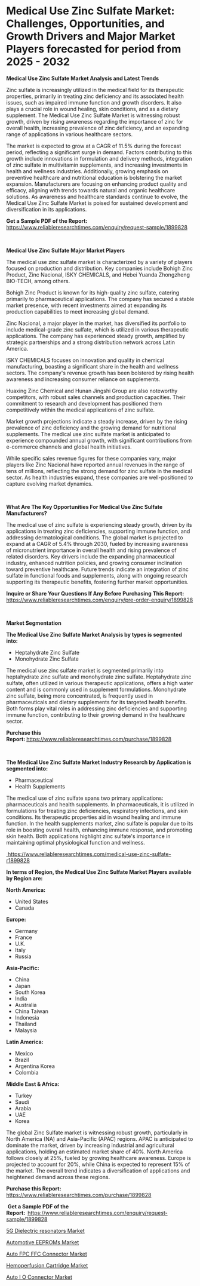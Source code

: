 <p><h1>Medical Use Zinc Sulfate Market: Challenges, Opportunities, and Growth Drivers and Major Market Players forecasted for period from 2025 - 2032</h1></p><p><strong>Medical Use Zinc Sulfate Market Analysis and Latest Trends</strong></p>
<p><p>Zinc sulfate is increasingly utilized in the medical field for its therapeutic properties, primarily in treating zinc deficiency and its associated health issues, such as impaired immune function and growth disorders. It also plays a crucial role in wound healing, skin conditions, and as a dietary supplement. The Medical Use Zinc Sulfate Market is witnessing robust growth, driven by rising awareness regarding the importance of zinc for overall health, increasing prevalence of zinc deficiency, and an expanding range of applications in various healthcare sectors.</p><p>The market is expected to grow at a CAGR of 11.5% during the forecast period, reflecting a significant surge in demand. Factors contributing to this growth include innovations in formulation and delivery methods, integration of zinc sulfate in multivitamin supplements, and increasing investments in health and wellness industries. Additionally, growing emphasis on preventive healthcare and nutritional education is bolstering the market expansion. Manufacturers are focusing on enhancing product quality and efficacy, aligning with trends towards natural and organic healthcare solutions. As awareness and healthcare standards continue to evolve, the Medical Use Zinc Sulfate Market is poised for sustained development and diversification in its applications.</p></p>
<p><strong>Get a Sample PDF of the Report:&nbsp;</strong> <a href="https://www.reliableresearchtimes.com/enquiry/request-sample/1899828?utm_campaign=2175&utm_medium=2&utm_source=Github&utm_content=ia&utm_term=04022025&utm_id=medical-use-zinc-sulfate">https://www.reliableresearchtimes.com/enquiry/request-sample/1899828</a></p>
<p>&nbsp;</p>
<p><strong>Medical Use Zinc Sulfate Major Market Players</strong></p>
<p><p>The medical use zinc sulfate market is characterized by a variety of players focused on production and distribution. Key companies include Bohigh Zinc Product, Zinc Nacional, ISKY CHEMICALS, and Hebei Yuanda Zhongzheng BIO-TECH, among others. </p><p>Bohigh Zinc Product is known for its high-quality zinc sulfate, catering primarily to pharmaceutical applications. The company has secured a stable market presence, with recent investments aimed at expanding its production capabilities to meet increasing global demand.</p><p>Zinc Nacional, a major player in the market, has diversified its portfolio to include medical-grade zinc sulfate, which is utilized in various therapeutic applications. The company has experienced steady growth, amplified by strategic partnerships and a strong distribution network across Latin America.</p><p>ISKY CHEMICALS focuses on innovation and quality in chemical manufacturing, boasting a significant share in the health and wellness sectors. The company's revenue growth has been bolstered by rising health awareness and increasing consumer reliance on supplements.</p><p>Huaxing Zinc Chemical and Hunan Jingshi Group are also noteworthy competitors, with robust sales channels and production capacities. Their commitment to research and development has positioned them competitively within the medical applications of zinc sulfate.</p><p>Market growth projections indicate a steady increase, driven by the rising prevalence of zinc deficiency and the growing demand for nutritional supplements. The medical use zinc sulfate market is anticipated to experience compounded annual growth, with significant contributions from e-commerce channels and global health initiatives.</p><p>While specific sales revenue figures for these companies vary, major players like Zinc Nacional have reported annual revenues in the range of tens of millions, reflecting the strong demand for zinc sulfate in the medical sector. As health industries expand, these companies are well-positioned to capture evolving market dynamics.</p></p>
<p>&nbsp;</p>
<p><strong>What Are The Key Opportunities For Medical Use Zinc Sulfate Manufacturers?</strong></p>
<p><p>The medical use of zinc sulfate is experiencing steady growth, driven by its applications in treating zinc deficiencies, supporting immune function, and addressing dermatological conditions. The global market is projected to expand at a CAGR of 5.4% through 2030, fueled by increasing awareness of micronutrient importance in overall health and rising prevalence of related disorders. Key drivers include the expanding pharmaceutical industry, enhanced nutrition policies, and growing consumer inclination toward preventive healthcare. Future trends indicate an integration of zinc sulfate in functional foods and supplements, along with ongoing research supporting its therapeutic benefits, fostering further market opportunities.</p></p>
<p><strong>Inquire or Share Your Questions If Any Before Purchasing This Report:</strong> <a href="https://www.reliableresearchtimes.com/enquiry/pre-order-enquiry/1899828?utm_campaign=2175&utm_medium=2&utm_source=Github&utm_content=ia&utm_term=04022025&utm_id=medical-use-zinc-sulfate">https://www.reliableresearchtimes.com/enquiry/pre-order-enquiry/1899828</a></p>
<p>&nbsp;</p>
<p><strong>Market Segmentation</strong></p>
<p><strong>The Medical Use Zinc Sulfate Market Analysis by types is segmented into:</strong></p>
<p><ul><li>Heptahydrate Zinc Sulfate</li><li>Monohydrate Zinc Sulfate</li></ul></p>
<p><p>The medical use zinc sulfate market is segmented primarily into heptahydrate zinc sulfate and monohydrate zinc sulfate. Heptahydrate zinc sulfate, often utilized in various therapeutic applications, offers a high water content and is commonly used in supplement formulations. Monohydrate zinc sulfate, being more concentrated, is frequently used in pharmaceuticals and dietary supplements for its targeted health benefits. Both forms play vital roles in addressing zinc deficiencies and supporting immune function, contributing to their growing demand in the healthcare sector.</p></p>
<p><strong>Purchase this Report:&nbsp;</strong><a href="https://www.reliableresearchtimes.com/purchase/1899828?utm_campaign=2175&utm_medium=2&utm_source=Github&utm_content=ia&utm_term=04022025&utm_id=medical-use-zinc-sulfate">https://www.reliableresearchtimes.com/purchase/1899828</a></p>
<p>&nbsp;</p>
<p><strong>The Medical Use Zinc Sulfate Market Industry Research by Application is segmented into:</strong></p>
<p><ul><li>Pharmaceutical</li><li>Health Supplements</li></ul></p>
<p><p>The medical use of zinc sulfate spans two primary applications: pharmaceuticals and health supplements. In pharmaceuticals, it is utilized in formulations for treating zinc deficiencies, respiratory infections, and skin conditions. Its therapeutic properties aid in wound healing and immune function. In the health supplements market, zinc sulfate is popular due to its role in boosting overall health, enhancing immune response, and promoting skin health. Both applications highlight zinc sulfate's importance in maintaining optimal physiological function and wellness.</p></p>
<p><a href="https://www.reliableresearchtimes.com/medical-use-zinc-sulfate-r1899828?utm_campaign=2175&utm_medium=2&utm_source=Github&utm_content=ia&utm_term=04022025&utm_id=medical-use-zinc-sulfate">&nbsp;https://www.reliableresearchtimes.com/medical-use-zinc-sulfate-r1899828</a></p>
<p><strong>In terms of Region, the Medical Use Zinc Sulfate Market Players available by Region are:</strong></p>
<p>
    <p> <strong> North America: </strong>
        <ul>
            <li>United States</li>
            <li>Canada</li>
        </ul>
        </p> 
    <p> <strong> Europe: </strong>
        <ul>
            <li>Germany</li>
            <li>France</li>
            <li>U.K.</li>
            <li>Italy</li>
            <li>Russia</li>
        </ul>
        </p> 
    <p> <strong> Asia-Pacific: </strong>
        <ul>
            <li>China</li>
            <li>Japan</li>
            <li>South Korea</li>
            <li>India</li>
            <li>Australia</li>
            <li>China Taiwan</li>
            <li>Indonesia</li>
            <li>Thailand</li>
            <li>Malaysia</li>
        </ul>
        </p> 
    <p> <strong> Latin America: </strong>
        <ul>
            <li>Mexico</li>
            <li>Brazil</li>
            <li>Argentina Korea</li>
            <li>Colombia</li>
        </ul>
        </p> 
    <p> <strong> Middle East & Africa: </strong>
        <ul>
            <li>Turkey</li>
            <li>Saudi</li>
            <li>Arabia</li>
            <li>UAE</li>
            <li>Korea</li>
        </ul>
    </p>
    </p>
<p><p>The global Zinc Sulfate market is witnessing robust growth, particularly in North America (NA) and Asia-Pacific (APAC) regions. APAC is anticipated to dominate the market, driven by increasing industrial and agricultural applications, holding an estimated market share of 40%. North America follows closely at 25%, fueled by growing healthcare awareness. Europe is projected to account for 20%, while China is expected to represent 15% of the market. The overall trend indicates a diversification of applications and heightened demand across these regions.</p></p>
<p><strong>Purchase this Report: </strong><a href="https://www.reliableresearchtimes.com/purchase/1899828?utm_campaign=2175&utm_medium=2&utm_source=Github&utm_content=ia&utm_term=04022025&utm_id=medical-use-zinc-sulfate">https://www.reliableresearchtimes.com/purchase/1899828</a></p>
<p>&nbsp;<strong>Get a Sample PDF of the Report:&nbsp;&nbsp;</strong><a href="https://www.reliableresearchtimes.com/enquiry/request-sample/1899828?utm_campaign=2175&utm_medium=2&utm_source=Github&utm_content=ia&utm_term=04022025&utm_id=medical-use-zinc-sulfate">https://www.reliableresearchtimes.com/enquiry/request-sample/1899828</a></p>
<p><strong></strong></p>
<p><p><a href="https://www.linkedin.com/pulse/in-depth-5g-dielectric-resonators-market-report-size-ilkpf?utm_campaign=2175&utm_medium=2&utm_source=Github&utm_content=ia&utm_term=04022025&utm_id=medical-use-zinc-sulfate">5G Dielectric resonators Market</a></p><p><a href="https://www.linkedin.com/pulse/future-automotive-eeproms-market-trends-revenue-forecast-gk7if?utm_campaign=2175&utm_medium=2&utm_source=Github&utm_content=ia&utm_term=04022025&utm_id=medical-use-zinc-sulfate">Automotive EEPROMs Market</a></p><p><a href="https://www.linkedin.com/pulse/understanding-8-cagrforecast-auto-fpc-ffc-connector-industry-qpj4f?utm_campaign=2175&utm_medium=2&utm_source=Github&utm_content=ia&utm_term=04022025&utm_id=medical-use-zinc-sulfate">Auto FPC FFC Connector Market</a></p><p><a href="https://www.linkedin.com/pulse/hemoperfusion-cartridge-market-growth-insights-sales-uvbcf?utm_campaign=2175&utm_medium=2&utm_source=Github&utm_content=ia&utm_term=04022025&utm_id=medical-use-zinc-sulfate">Hemoperfusion Cartridge Market</a></p><p><a href="https://www.linkedin.com/pulse/auto-i-o-connector-market-trend-analysis-highlights-rapid-i4gtf?utm_campaign=2175&utm_medium=2&utm_source=Github&utm_content=ia&utm_term=04022025&utm_id=medical-use-zinc-sulfate">Auto I O Connector Market</a></p></p>